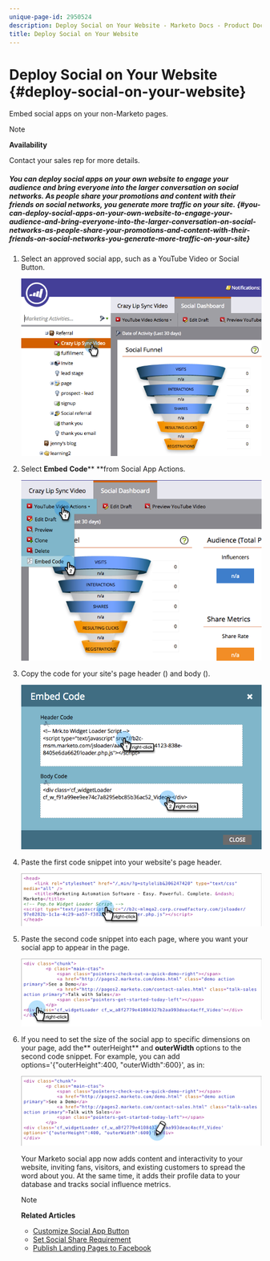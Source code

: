 ```yaml
---
unique-page-id: 2950524
description: Deploy Social on Your Website - Marketo Docs - Product Documentation
title: Deploy Social on Your Website
---
```


# Deploy Social on Your Website {#deploy-social-on-your-website}

Embed social apps on your non-Marketo pages.

>[!NOTE]
>
>**Availability**
>
>Contact your sales rep for more details.

##### You can deploy social apps on your own website to engage your audience and bring everyone into the larger conversation on social networks. As people share your promotions and content with their friends on social networks, you generate more traffic on your site. {#you-can-deploy-social-apps-on-your-own-website-to-engage-your-audience-and-bring-everyone-into-the-larger-conversation-on-social-networks-as-people-share-your-promotions-and-content-with-their-friends-on-social-networks-you-generate-more-traffic-on-your-site}

1. Select an approved social app, such as a YouTube Video or Social Button.

   ![](assets/image2015-5-12-11-3a43-3a24.png)

1. Select&nbsp;**Embed** **Code****&nbsp;**from Social App Actions.

   ![](assets/image2015-5-12-12-3a59-3a46.png)

1. Copy the code for your site's page header (<head>) and body (<body>).

   ![](assets/image2015-5-12-13-3a3-3a34.png)

1. Paste the first code snippet into your website's page header.

   ![](assets/socialonsite-embedhead.png)

1. Paste the second code snippet into each page, where you want your social app to appear in the page.

   ![](assets/socialonsite-embedwidget.png)

1. If you need to set the size of the social app to specific dimensions on your page, add the** outerHeight** and **outerWidth** options to the second code snippet. For example, you can add options='{"outerHeight":400, "outerWidth":600}', as in:

   ![](assets/socialonsite-resizewidget2.png)

   Your Marketo social app now adds content and interactivity to your website, inviting fans, visitors, and existing customers to spread the word about you. At the same time, it adds their profile data to your database and tracks social influence metrics.

   >[!NOTE]
   >
   >**Related Articles**
   >
   >    
   >    
   >    * [Customize Social App Button](../../../../product-docs/demand-generation/social/configuring-social-actions/customize-social-app-button.md)
   >    * [Set Social Share Requirement](set-social-share-requirement.md)
   >    * [Publish Landing Pages to Facebook](../../../../product-docs/demand-generation/facebook/publish-landing-pages-to-facebook.md)
   >    
   >

